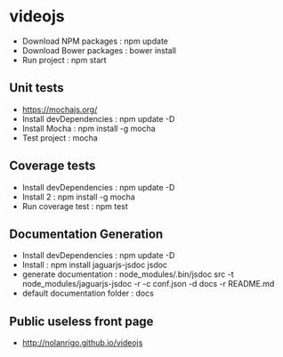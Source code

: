 # videojs
- Download NPM packages : npm update
- Download Bower packages : bower install
- Run project : npm start

## Unit tests
- https://mochajs.org/
- Install devDependencies : npm update -D
- Install Mocha : npm install -g mocha
- Test project  : mocha

## Coverage tests
- Install devDependencies : npm update -D
- Install 2 : npm install -g mocha
- Run coverage test : npm test

## Documentation Generation 
- Install devDependencies : npm update -D
- Install : npm install jaguarjs-jsdoc jsdoc
- generate documentation : node_modules/.bin/jsdoc src -t node_modules/jaguarjs-jsdoc -r -c conf.json -d docs -r README.md
- default documentation folder : docs

## Public useless front page
- http://nolanrigo.github.io/videojs